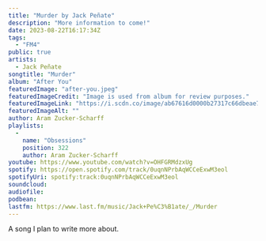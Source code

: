 ```yaml
---
title: "Murder by Jack Peñate"
description: "More information to come!"
date: 2023-08-22T16:17:34Z
tags:
  - "FM4"
public: true
artists:
  - Jack Peñate
songtitle: "Murder"
album: "After You"
featuredImage: "after-you.jpeg"
featuredImageCredit: "Image is used from album for review purposes."
featuredImageLink: "https://i.scdn.co/image/ab67616d0000b27317c66dbeae749b63b94fb00b"
featuredImageAlt: ""
author: Aram Zucker-Scharff
playlists:
  -
    name: "Obsessions"
    position: 322
    author: Aram Zucker-Scharff
youtube: https://www.youtube.com/watch?v=OHFGRMdzxUg
spotify: https://open.spotify.com/track/0uqnNPrbAqWCCeExwM3eol
spotifyUri: spotify:track:0uqnNPrbAqWCCeExwM3eol
soundcloud:
audiofile:
podbean:
lastfm: https://www.last.fm/music/Jack+Pe%C3%B1ate/_/Murder
---
```


A song I plan to write more about.
		